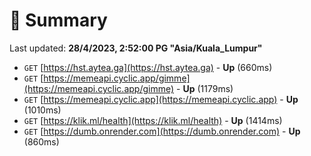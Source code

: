 # 📖 Summary
Last updated: **28/4/2023, 2:52:00 PG "Asia/Kuala_Lumpur"**

- `GET` [https://hst.aytea.ga](https://hst.aytea.ga) - **Up** (660ms)
- `GET` [https://memeapi.cyclic.app/gimme](https://memeapi.cyclic.app/gimme) - **Up** (1179ms)
- `GET` [https://memeapi.cyclic.app](https://memeapi.cyclic.app) - **Up** (1010ms)
- `GET` [https://klik.ml/health](https://klik.ml/health) - **Up** (1414ms)
- `GET` [https://dumb.onrender.com](https://dumb.onrender.com) - **Up** (860ms)
